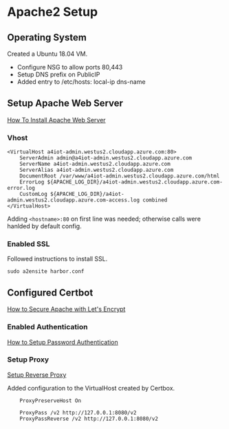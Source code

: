 # Apache2 Setup

## Operating System

Created a Ubuntu 18.04 VM.

- Configure NSG to allow ports 80,443
- Setup DNS prefix on PublicIP
- Added entry to /etc/hosts:  local-ip dns-name


## Setup Apache Web Server

[How To Install Apache Web Server](https://www.digitalocean.com/community/tutorials/how-to-install-the-apache-web-server-on-ubuntu-18-04)

### Vhost 

```
<VirtualHost a4iot-admin.westus2.cloudapp.azure.com:80>
    ServerAdmin admin@a4iot-admin.westus2.cloudapp.azure.com
    ServerName a4iot-admin.westus2.cloudapp.azure.com
    ServerAlias a4iot-admin.westus2.cloudapp.azure.com
    DocumentRoot /var/www/a4iot-admin.westus2.cloudapp.azure.com/html
    ErrorLog ${APACHE_LOG_DIR}/a4iot-admin.westus2.cloudapp.azure.com-error.log
    CustomLog ${APACHE_LOG_DIR}/a4iot-admin.westus2.cloudapp.azure.com-access.log combined
</VirtualHost>
```

Adding ```<hostname>:80``` on first line was needed; otherwise calls were hanlded by default config.

### Enabled SSL

Followed instructions to install SSL.

```
sudo a2ensite harbor.conf
```

## Configured Certbot

[How to Secure Apache with Let's Encrypt](https://www.digitalocean.com/community/tutorials/how-to-secure-apache-with-let-s-encrypt-on-ubuntu-18-04)


### Enabled Authentication

[How to Setup Password Authentication](https://www.digitalocean.com/community/tutorials/how-to-set-up-password-authentication-with-apache-on-ubuntu-14-04)

### Setup Proxy

[Setup Reverse Proxy](https://www.digitalocean.com/community/tutorials/how-to-use-apache-as-a-reverse-proxy-with-mod_proxy-on-ubuntu-16-04)


Added configuration to the VirtualHost created by Certbox.

```
    ProxyPreserveHost On

    ProxyPass /v2 http://127.0.0.1:8080/v2
    ProxyPassReverse /v2 http://127.0.0.1:8080/v2

```



